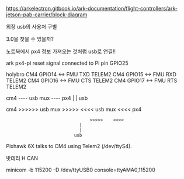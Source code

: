 
https://arkelectron.gitbook.io/ark-documentation/flight-controllers/ark-jetson-pab-carrier/block-diagram

외장 usb의 사용처 구별

3.0을 찾을 수 있을까?

노트북에서 px4 정보 가져오는 것처럼 usb로 연결!!

ark px4-pi
reset signal connected to Pi pin GPIO25


holybro
CM4 GPIO14 <-> FMU TXD TELEM2
CM4 GPIO15 <-> FMU RXD TELEM2
CM4 GPIO16 <-> FMU CTS TELEM2
CM4 GPIO17 <-> FMU RTS TELEM2



cm4 ----  usb mux ---- px4
                   |
                   |
                 usb

cm4 >>>>>>  usb mux  >>>>>     <<<< usb mux <<<< px4
 
                                    >>>>>    <<<< 
                   				|
				                |
				              usb 

Pixhawk 6X talks to CM4 using Telem2 (/dev/ttyS4).

밧데리 H CAN



minicom -b 115200 -D /dev/ttyUSB0
console=ttyAMA0,115200
